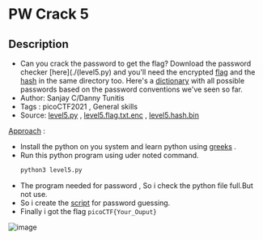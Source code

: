 # PW Crack 5

## Description
- Can you crack the password to get the flag? Download the password checker [here](./(level5.py) and you'll need the encrypted [flag](./level5.flag.txt.enc) and the [hash](./level5.hash.bin) in the same directory too. Here's a [dictionary](./dictionary.txt) with all possible passwords based on the password conventions we've seen so far.
- Author: Sanjay C/Danny Tunitis
- Tags  : picoCTF2021 , General skills
- Source: [level5.py](level5.py) , [level5.flag.txt.enc](./level5.flag.txt.enc) , [level5.hash.bin](./level5.hash.bin)

<ins>Approach</ins> :
- Install the python on you system and learn python using [greeks](https://www.geeksforgeeks.org/python-programming-language/) .
- Run this python program using uder noted command.
   ```python
   python3 level5.py
   ```
- The program needed for password , So i check the python file full.But not use.
- So i create the [script](./script.py) for password guessing.
- Finally i got the flag `picoCTF{Your_Ouput}`

![image](https://user-images.githubusercontent.com/76644058/208058407-4c87a41c-ab48-4813-8dba-ba738f0e4ddb.png)
